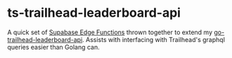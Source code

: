 # ts-trailhead-leaderboard-api

A quick set of [Supabase Edge Functions](https://supabase.com/docs/guides/functions) thrown together to extend my [go-trailhead-leaderboard-api](https://github.com/meruff/go-trailhead-leaderboard-api). Assists with interfacing with Trailhead's graphql queries easier than Golang can.

